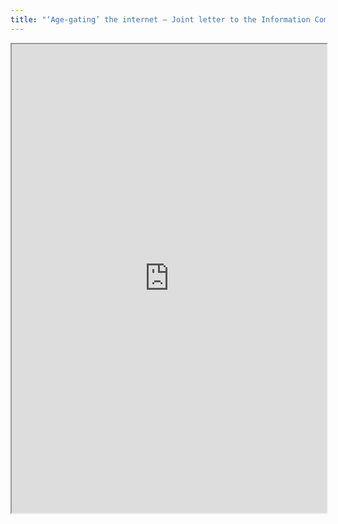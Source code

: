 ```yaml
---
title: "‘Age-gating’ the internet – Joint letter to the Information Commissioner’s Office"
---
```



<iframe height="750" width="100%" src="https://ewelton.github.io/ktest/wiki.html#%E2%80%98Age-gating%E2%80%99%20the%20internet%20%E2%80%93%20Joint%20letter%20to%20the%20Information%20Commissioner%E2%80%99s%20Office"></iframe>
